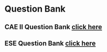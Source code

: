# Question Bank

## CAE II Question Bank [click here](../Question_Bank/CAE-II_Question_Bank.pdf)

## ESE Question Bank [click here](../Question_Bank/ESE_Question_Bank.pdf)
